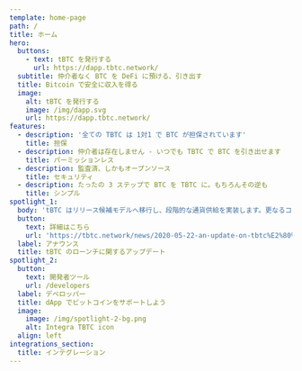```yaml
---
template: home-page
path: /
title: ホーム
hero:
  buttons:
    - text: tBTC を発行する
      url: https://dapp.tbtc.network/
  subtitle: 仲介者なく BTC を DeFi に預ける、引き出す
  title: Bitcoin で安全に収入を得る
  image:
    alt: tBTC を発行する
    image: /img/dapp.svg
    url: https://dapp.tbtc.network/
features:
  - description: '全ての TBTC は 1対1 で BTC が担保されています'
    title: 担保
  - description: 仲介者は存在しません - いつでも TBTC で BTC を引き出せます
    title: パーミッションレス
  - description: 監査済、しかもオープンソース
    title: セキュリティ
  - description: たったの 3 ステップで BTC を TBTC に。もちろんその逆も
    title: シンプル
spotlight_1:
  body: 'tBTC はリリース候補モデルへ移行し、段階的な通貨供給を実装します。更なるコード監査と10倍のバグ報奨金プログラムを含む、警備体勢の拡充を行います'
  button:
    text: 詳細はこちら
    url: 'https://tbtc.network/news/2020-05-22-an-update-on-tbtc%E2%80%99s-launch/'
  label: アナウンス
  title: tBTC のローンチに関するアップデート
spotlight_2:
  button:
    text: 開発者ツール
    url: /developers
  label: デベロッパー
  title: dApp でビットコインをサポートしよう
  image:
    image: /img/spotlight-2-bg.png
    alt: Integra TBTC icon
  align: left
integrations_section:
  title: インテグレーション
---
```


